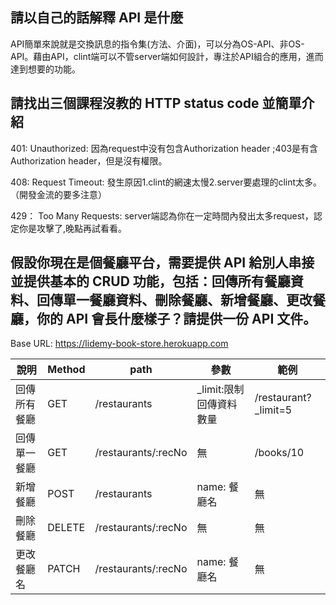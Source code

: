 ## 請以自己的話解釋 API 是什麼
API簡單來說就是交換訊息的指令集(方法、介面)，可以分為OS-API、非OS-API。藉由API，clint端可以不管server端如何設計，專注於API組合的應用，進而達到想要的功能。 


## 請找出三個課程沒教的 HTTP status code 並簡單介紹
401: Unauthorized: 因為request中没有包含Authorization header ;403是有含Authorization header，但是沒有權限。

408: Request Timeout: 發生原因1.clint的網速太慢2.server要處理的clint太多。 （開發金流的要多注意）

429： Too Many Requests: server端認為你在一定時間內發出太多request，認定你是攻擊了,晚點再試看看。

## 假設你現在是個餐廳平台，需要提供 API 給別人串接並提供基本的 CRUD 功能，包括：回傳所有餐廳資料、回傳單一餐廳資料、刪除餐廳、新增餐廳、更改餐廳，你的 API 會長什麼樣子？請提供一份 API 文件。
Base URL: https://lidemy-book-store.herokuapp.com

| 說明     | Method | path       | 參數                   | 範例             |
|--------|--------|------------|----------------------|----------------|
| 回傳所有餐廳 | GET    | /restaurants     | _limit:限制回傳資料數量           | /restaurant?_limit=5 |
| 回傳單一餐廳 | GET    | /restaurants/:recNo | 無                    | /books/10      |
| 新增餐廳   | POST   | /restaurants     | name: 餐廳名 | 無              |
| 刪除餐廳   | DELETE   | /restaurants/:recNo     | 無 | 無              |
| 更改餐廳名   | PATCH   | /restaurants/:recNo    | name: 餐廳名 | 無              |